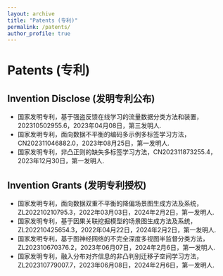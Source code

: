 ```yaml
---
layout: archive
title: "Patents (专利)"
permalink: /patents/
author_profile: true
---
```


# Patents (专利)

## Invention Disclose (发明专利公布)
- 国家发明专利，基于强盗反馈在线学习的流量数据分类方法和装置，202310502955.6，2023年04月08日，第三发明人.
- 国家发明专利，面向数据不平衡的编码多示例多标签学习方法，CN202311046882.0，2023年08月25日，第一发明人.
- 国家发明专利，非凸正则的缺失多标签学习方法，CN202311873255.4，2023年12月30日，第一发明人.


## Invention Grants (发明专利授权)
- 国家发明专利，面向数据双重不平衡的降偏场景图生成方法及系统，ZL202210210795.3，2022年03月03日，2024年2月2日，第一发明人. 
- 国家发明专利，基于因果关联挖掘模型的场景图生成方法及系统，ZL202210425654.3，2022年04月22日，2024年2月2日，第一发明人. 
- 国家发明专利，基于图神经网络的不完全深度多视图半监督分类方法，ZL202310670376.2，2023年06月07日，2024年2月6日，第一发明人.
- 国家发明专利，融入分布对齐信息的非凸判别迁移子空间学习方法，ZL202310779007.7，2023年06月08日，2024年2月6日，第一发明人. 
